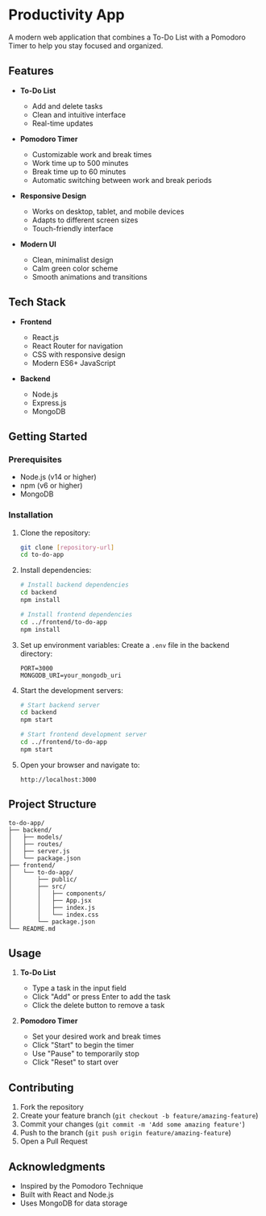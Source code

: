 # Productivity App

A modern web application that combines a To-Do List with a Pomodoro Timer to help you stay focused and organized.

## Features

- **To-Do List**
  - Add and delete tasks
  - Clean and intuitive interface
  - Real-time updates

- **Pomodoro Timer**
  - Customizable work and break times
  - Work time up to 500 minutes
  - Break time up to 60 minutes
  - Automatic switching between work and break periods

- **Responsive Design**
  - Works on desktop, tablet, and mobile devices
  - Adapts to different screen sizes
  - Touch-friendly interface

- **Modern UI**
  - Clean, minimalist design
  - Calm green color scheme
  - Smooth animations and transitions

## Tech Stack

- **Frontend**
  - React.js
  - React Router for navigation
  - CSS with responsive design
  - Modern ES6+ JavaScript

- **Backend**
  - Node.js
  - Express.js
  - MongoDB

## Getting Started

### Prerequisites

- Node.js (v14 or higher)
- npm (v6 or higher)
- MongoDB

### Installation

1. Clone the repository:
   ```bash
   git clone [repository-url]
   cd to-do-app
   ```

2. Install dependencies:
   ```bash
   # Install backend dependencies
   cd backend
   npm install

   # Install frontend dependencies
   cd ../frontend/to-do-app
   npm install
   ```

3. Set up environment variables:
   Create a `.env` file in the backend directory:
   ```
   PORT=3000
   MONGODB_URI=your_mongodb_uri
   ```

4. Start the development servers:
   ```bash
   # Start backend server
   cd backend
   npm start

   # Start frontend development server
   cd ../frontend/to-do-app
   npm start
   ```

5. Open your browser and navigate to:
   ```
   http://localhost:3000
   ```

## Project Structure

```
to-do-app/
├── backend/
│   ├── models/
│   ├── routes/
│   ├── server.js
│   └── package.json
├── frontend/
│   └── to-do-app/
│       ├── public/
│       ├── src/
│       │   ├── components/
│       │   ├── App.jsx
│       │   ├── index.js
│       │   └── index.css
│       └── package.json
└── README.md
```

## Usage

1. **To-Do List**
   - Type a task in the input field
   - Click "Add" or press Enter to add the task
   - Click the delete button to remove a task

2. **Pomodoro Timer**
   - Set your desired work and break times
   - Click "Start" to begin the timer
   - Use "Pause" to temporarily stop
   - Click "Reset" to start over

## Contributing

1. Fork the repository
2. Create your feature branch (`git checkout -b feature/amazing-feature`)
3. Commit your changes (`git commit -m 'Add some amazing feature'`)
4. Push to the branch (`git push origin feature/amazing-feature`)
5. Open a Pull Request

## Acknowledgments

- Inspired by the Pomodoro Technique
- Built with React and Node.js
- Uses MongoDB for data storage 